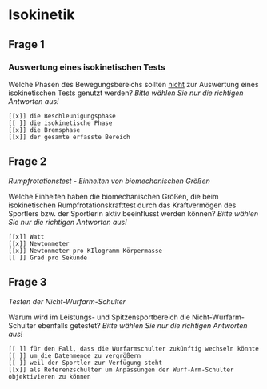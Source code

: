 # Isokinetik

## Frage 1

### Auswertung eines isokinetischen Tests

Welche Phasen des Bewegungsbereichs sollten <u>nicht</u> zur Auswertung eines isokinetischen Tests genutzt werden?
*Bitte wählen Sie nur die richtigen Antworten aus!*

    [[x]] die Beschleunigungsphase
    [[ ]] die isokinetische Phase
    [[x]] die Bremsphase
    [[x]] der gesamte erfasste Bereich

## Frage 2
_Rumpfrotationstest - Einheiten von biomechanischen Größen_

Welche Einheiten haben die biomechanischen Größen, die beim isokinetischen Rumpfrotationskrafttest durch das Kraftvermögen des Sportlers bzw. der Sportlerin aktiv beeinflusst werden können? *Bitte wählen Sie nur die richtigen Antworten aus!*

    [[x]] Watt
    [[x]] Newtonmeter
    [[x]] Newtonmeter pro KIlogramm Körpermasse
    [[ ]] Grad pro Sekunde

## Frage 3
_Testen der Nicht-Wurfarm-Schulter_

Warum wird im Leistungs- und Spitzensportbereich die Nicht-Wurfarm-Schulter ebenfalls getestet? *Bitte wählen Sie nur die richtigen Antworten aus!*

    [[ ]] für den Fall, dass die Wurfarmschulter zukünftig wechseln könnte
    [[ ]] um die Datenmenge zu vergrößern
    [[ ]] weil der Sportler zur Verfügung steht
    [[x]] als Referenzschulter um Anpassungen der Wurf-Arm-Schulter objektivieren zu können   
